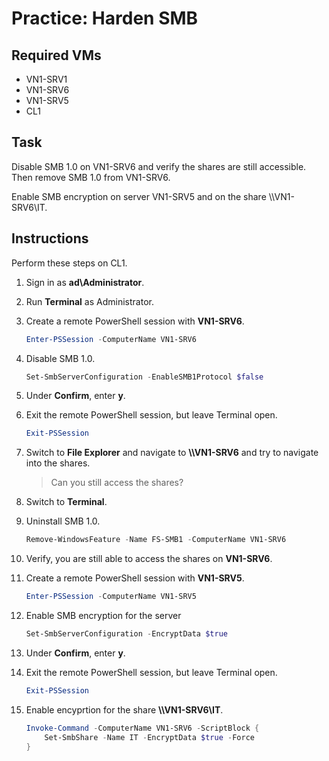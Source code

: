 # Practice: Harden SMB

## Required VMs

* VN1-SRV1
* VN1-SRV6
* VN1-SRV5
* CL1

## Task

Disable SMB 1.0 on VN1-SRV6 and verify the shares are still accessible. Then remove SMB 1.0 from VN1-SRV6.

Enable SMB encryption on server VN1-SRV5 and on the share \\\\VN1-SRV6\\IT.

## Instructions

Perform these steps on CL1.

1. Sign in as **ad\Administrator**.
1. Run **Terminal** as Administrator.
1. Create a remote PowerShell session with **VN1-SRV6**.

    ````powershell
    Enter-PSSession -ComputerName VN1-SRV6
    ````

1. Disable SMB 1.0.

    ````powershell
    Set-SmbServerConfiguration -EnableSMB1Protocol $false
    ````

1. Under **Confirm**, enter **y**.
1. Exit the remote PowerShell session, but leave Terminal open.

    ````powershell
    Exit-PSSession
    ````

1. Switch to **File Explorer** and navigate to **\\\\VN1-SRV6** and try to navigate into the shares.

    > Can you still access the shares?

1. Switch to **Terminal**.
1. Uninstall SMB 1.0.

    ````powershell
    Remove-WindowsFeature -Name FS-SMB1 -ComputerName VN1-SRV6
    ````

1. Verify, you are still able to access the shares on **VN1-SRV6**.
1. Create a remote PowerShell session with **VN1-SRV5**.

    ````powershell
    Enter-PSSession -ComputerName VN1-SRV5
    ````

1. Enable SMB encryption for the server

    ````powershell
    Set-SmbServerConfiguration -EncryptData $true
    ````

1. Under **Confirm**, enter **y**.
1. Exit the remote PowerShell session, but leave Terminal open.

    ````powershell
    Exit-PSSession
    ````

1. Enable encyprtion for the share **\\\\VN1-SRV6\\IT**.

    ````powershell
    Invoke-Command -ComputerName VN1-SRV6 -ScriptBlock {
        Set-SmbShare -Name IT -EncryptData $true -Force
    }
    ````
